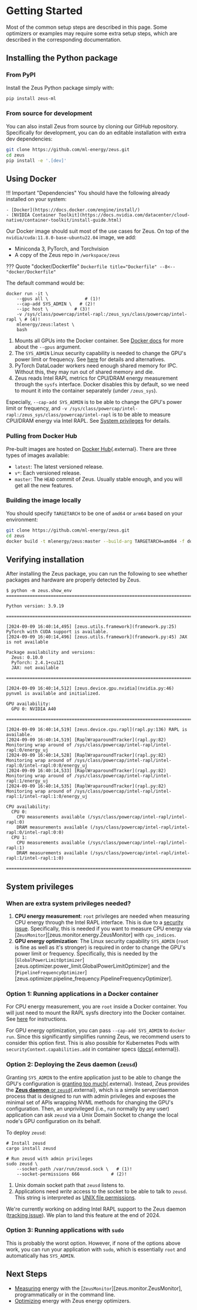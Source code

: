 # Getting Started

Most of the common setup steps are described in this page.
Some optimizers or examples may require some extra setup steps, which are described in the corresponding documentation.

## Installing the Python package

### From PyPI

Install the Zeus Python package simply with:

```sh
pip install zeus-ml
```

### From source for development

You can also install Zeus from source by cloning our GitHub repository.
Specifically for development, you can do an editable installation with extra dev dependencies:

```sh
git clone https://github.com/ml-energy/zeus.git
cd zeus
pip install -e '.[dev]'
```

## Using Docker

!!! Important "Dependencies"
    You should have the following already installed on your system:

    - [Docker](https://docs.docker.com/engine/install/)
    - [NVIDIA Container Toolkit](https://docs.nvidia.com/datacenter/cloud-native/container-toolkit/install-guide.html)
    
Our Docker image should suit most of the use cases for Zeus.
On top of the `nvidia/cuda:11.8.0-base-ubuntu22.04` image, we add:

- Miniconda 3, PyTorch, and Torchvision
- A copy of the Zeus repo in `/workspace/zeus`

??? Quote "docker/Dockerfile"
    ```Dockerfile title="Dockerfile"
    --8<-- "docker/Dockerfile"
    ```

The default command would be:

``` { .sh .annotate }
docker run -it \
    --gpus all \              # (1)!
    --cap-add SYS_ADMIN \   # (2)!
    --ipc host \          # (3)!
    -v /sys/class/powercap/intel-rapl:/zeus_sys/class/powercap/intel-rapl \ # (4)!
    mlenergy/zeus:latest \
    bash
```

1. Mounts all GPUs into the Docker container. See [Docker docs](https://docs.docker.com/engine/containers/resource_constraints/#expose-gpus-for-use) for more about the `--gpus` argument.
2. The `SYS_ADMIN` Linux security capability is needed to change the GPU's power limit or frequency. See [here](#system-privileges) for details and alternatives.
3. PyTorch DataLoader workers need enough shared memory for IPC. Without this, they may run out of shared memory and die.
4. Zeus reads Intel RAPL metrics for CPU/DRAM energy measurement through the `sysfs` interface. Docker disables this by default, so we need to mount it into the container separately (under `/zeus_sys`).

Especially, `--cap-add SYS_ADMIN` is to be able to change the GPU's power limit or frequency, and `-v /sys/class/powercap/intel-rapl:/zeus_sys/class/powercap/intel-rapl` is to be able to measure CPU/DRAM energy via Intel RAPL.
See [System privileges](#system-privileges) for details.

### Pulling from Docker Hub

Pre-built images are hosted on [Docker Hub](https://hub.docker.com/r/mlenergy/zeus){.external}.
There are three types of images available:

- `latest`: The latest versioned release.
- `v*`: Each versioned release.
- `master`: The `HEAD` commit of Zeus. Usually stable enough, and you will get all the new features.

### Building the image locally

You should specify `TARGETARCH` to be one of `amd64` or `arm64` based on your environment:

```sh
git clone https://github.com/ml-energy/zeus.git
cd zeus
docker build -t mlenergy/zeus:master --build-arg TARGETARCH=amd64 -f docker/Dockerfile .
```

## Verifying installation

After installing the Zeus package, you can run the following to see whether packages and hardware are properly detected by Zeus.

```console
$ python -m zeus.show_env
================================================================================

Python version: 3.9.19

================================================================================

[2024-09-09 16:40:14,495] [zeus.utils.framework](framework.py:25) PyTorch with CUDA support is available.
[2024-09-09 16:40:14,496] [zeus.utils.framework](framework.py:45) JAX is not available

Package availability and versions:
  Zeus: 0.10.0
  PyTorch: 2.4.1+cu121
  JAX: not available

================================================================================

[2024-09-09 16:40:14,512] [zeus.device.gpu.nvidia](nvidia.py:46) pynvml is available and initialized.

GPU availability:
  GPU 0: NVIDIA A40

================================================================================

[2024-09-09 16:40:14,519] [zeus.device.cpu.rapl](rapl.py:136) RAPL is available.
[2024-09-09 16:40:14,519] [RaplWraparoundTracker](rapl.py:82) Monitoring wrap around of /sys/class/powercap/intel-rapl/intel-rapl:0/energy_uj
[2024-09-09 16:40:14,528] [RaplWraparoundTracker](rapl.py:82) Monitoring wrap around of /sys/class/powercap/intel-rapl/intel-rapl:0/intel-rapl:0:0/energy_uj
[2024-09-09 16:40:14,533] [RaplWraparoundTracker](rapl.py:82) Monitoring wrap around of /sys/class/powercap/intel-rapl/intel-rapl:1/energy_uj
[2024-09-09 16:40:14,535] [RaplWraparoundTracker](rapl.py:82) Monitoring wrap around of /sys/class/powercap/intel-rapl/intel-rapl:1/intel-rapl:1:0/energy_uj

CPU availability:
  CPU 0:
    CPU measurements available (/sys/class/powercap/intel-rapl/intel-rapl:0)
    DRAM measurements available (/sys/class/powercap/intel-rapl/intel-rapl:0/intel-rapl:0:0)
  CPU 1:
    CPU measurements available (/sys/class/powercap/intel-rapl/intel-rapl:1)
    DRAM measurements available (/sys/class/powercap/intel-rapl/intel-rapl:1/intel-rapl:1:0)

================================================================================
```

## System privileges

### When are extra system privileges needed?

1. **CPU energy measurement**: `root` privileges are needed when measuring CPU energy through the Intel RAPL interface. This is due to a [security issue](https://www.cve.org/CVERecord?id=CVE-2020-8694). Specifically, this is needed if you want to measure CPU energy via [`ZeusMonitor`][zeus.monitor.energy.ZeusMonitor] with `cpu_indices`.
2. **GPU energy optimization**: The Linux security capability `SYS_ADMIN` (`root` is fine as well as it's stronger) is required in order to change the GPU's power limit or frequency. Specifically, this is needed by the [`GlobalPowerLimitOptimizer`][zeus.optimizer.power_limit.GlobalPowerLimitOptimizer] and the [`PipelineFrequencyOptimizer`][zeus.optimizer.pipeline_frequency.PipelineFrequencyOptimizer].

### Option 1: Running applications in a Docker container

For CPU energy measurement, you are `root` inside a Docker container. You will just need to mount the RAPL sysfs directory into the Docker container. See [here](#using-docker) for instructions.

For GPU energy optimization, you can pass `--cap-add SYS_ADMIN` to `docker run`.
Since this significantly simplifies running Zeus, we recommend users to consider this option first.
This is also possible for Kubernetes Pods with `securityContext.capabilities.add` in container specs ([docs](https://kubernetes.io/docs/tasks/configure-pod-container/security-context/#set-capabilities-for-a-container){.external}).

### Option 2: Deploying the Zeus daemon (`zeusd`)

Granting `SYS_ADMIN` to the entire application just to be able to change the GPU's configuration is [granting too much](https://en.wikipedia.org/wiki/Principle_of_least_privilege){.external}.
Instead, Zeus provides the [**Zeus daemon** or `zeusd`](https://github.com/ml-energy/zeus/tree/master/zeusd){.external}, which is a simple server/daemon process that is designed to run with admin privileges and exposes the minimal set of APIs wrapping NVML methods for changing the GPU's configuration.
Then, an unprivileged (i.e., run normally by any user) application can ask `zeusd` via a Unix Domain Socket to change the local node's GPU configuration on its behalf.

To deploy `zeusd`:

``` { .sh .annotate }
# Install zeusd
cargo install zeusd

# Run zeusd with admin privileges
sudo zeusd \
    --socket-path /var/run/zeusd.sock \   # (1)!
    --socket-permissions 666            # (2)!
```

1. Unix domain socket path that `zeusd` listens to.
2. Applications need *write* access to the socket to be able to talk to `zeusd`. This string is interpreted as [UNIX file permissions](https://en.wikipedia.org/wiki/File-system_permissions#Numeric_notation).

We're currently working on adding Intel RAPL support to the Zeus daemon ([tracking issue](https://github.com/ml-energy/zeus/issues/110)).
We plan to land this feature at the end of 2024.

### Option 3: Running applications with `sudo`

This is probably the worst option.
However, if none of the options above work, you can run your application with `sudo`, which is essentially `root` and automatically has `SYS_ADMIN`.

## Next Steps

- [Measuring](../measure/index.md) energy with the [`ZeusMonitor`][zeus.monitor.ZeusMonitor], programmatically or in the command line.
- [Optimizing](../optimize/index.md) energy with Zeus energy optimizers.
